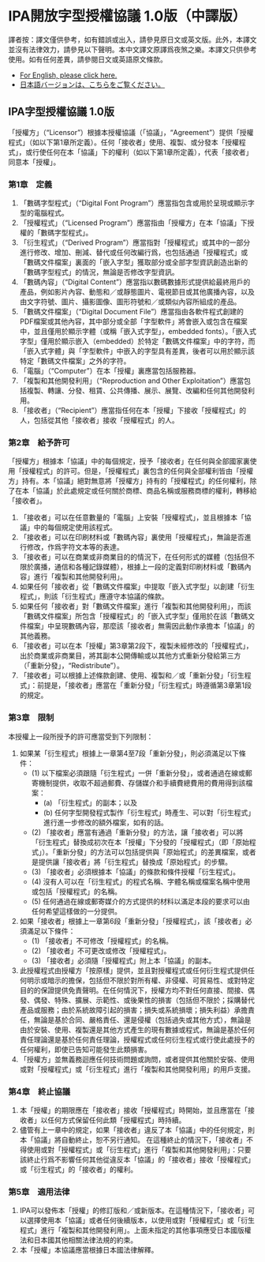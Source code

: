 # IPA開放字型授權協議 1.0版（中譯版）

譯者按：譯文僅供參考，如有錯誤或出入，請參見原日文或英文版。此外，本譯文並沒有法律效力，請參見以下聲明。本中文譯文原譯爲夜煞之樂。本譯文只供參考使用。如有任何差異，請參閱日文或英語原文條款。

* [For English, please click here.](/LICENSE.md/#ipa-font-license-agreement-v10)
* [日本語バージョンは、こちらをご覧ください。](/LICENSE.md)

## IPA字型授權協議 1.0版

「授權方」（“Licensor”）根據本授權協議（「協議」，“Agreement”）提供「授權程式」（如以下第1章所定義）。任何「接收者」使用、複製、或分發本「授權程式」，或行使任何在本「協議」下的權利（如以下第1章所定義），代表「接收者」同意本「授權」。

### 第1章　定義

1. 「數碼字型程式」（“Digital Font Program”）應當指包含或用於呈現或顯示字型的電腦程式。
2. 「授權程式」（“Licensed Program”）應當指由「授權方」在本「協議」下授權的「數碼字型程式」。
3. 「衍生程式」（“Derived Program”）應當指對「授權程式」或其中的一部分進行修改、增加、刪減、替代或任何改編行爲，也包括通過「授權程式」或「數碼文件檔案」裏面的「嵌入字型」獲取部分或全部字型資訊創造出新的「數碼字型程式」的情況，無論是否修改字型資訊。
4. 「數碼內容」（“Digital Content”）應當指以數碼數據形式提供給最終用戶的產品，例如影片內容、動態和／或靜態圖片、電視節目或其他廣播內容，以及由文字符號、圖片、攝影圖像、圖形符號和／或類似內容所組成的產品。
5. 「數碼文件檔案」（“Digital Document File”）應當指由各軟件程式創建的PDF檔案或其他內容，其中部分或全部「字型軟件」將會嵌入或包含在檔案中，並且僅用於顯示字體（或稱「嵌入式字型」，embedded fonts）。「嵌入式字型」僅用於顯示嵌入（embedded）於特定「數碼文件檔案」中的字符，而「嵌入式字體」與「字型軟件」中嵌入的字型具有差異，後者可以用於顯示該特定「數碼文件檔案」之外的字符。
6. 「電腦」（“Computer”）在本「授權」裏應當包括服務器。
7. 「複製和其他開發利用」（“Reproduction and Other Exploitation”）應當包括複製、轉讓、分發、租賃、公共傳播、展示、展覽、改編和任何其他開發利用。
8. 「接收者」（“Recipient”）應當指任何在本「授權」下接收「授權程式」的人，包括從其他「接收者」接收「授權程式」的人。

### 第2章　給予許可

「授權方」根據本「協議」中的每個規定，授予「接收者」在任何與全部國家裏使用「授權程式」的許可。但是，「授權程式」裏包含的任何與全部權利皆由「授權方」持有。本「協議」絕對無意將「授權方」持有的「授權程式」的任何權利，除了在本「協議」於此處規定或任何關於商標、商品名稱或服務商標的權利，轉移給「接收者」。

1. 「接收者」可以在任意數量的「電腦」上安裝「授權程式」，並且根據本「協議」中的每個規定使用該程式。
2. 「接收者」可以在印刷材料或「數碼內容」裏使用「授權程式」，無論是否進行修改，作爲字符文本等的表達。
3. 「接收者」可以在商業或非商業目的的情況下，在任何形式的媒體（包括但不限於廣播，通信和各種記錄媒體），根據上一段的定義對印刷材料或「數碼內容」進行「複製和其他開發利用」。
4. 如果任何「接收者」從「數碼文件檔案」中提取「嵌入式字型」以創建「衍生程式」，則該「衍生程式」應遵守本協議的條款。
5. 如果任何「接收者」對「數碼文件檔案」進行「複製和其他開發利用」，而該「數碼文件檔案」所包含「授權程式」的「嵌入式字型」僅用於在該「數碼文件檔案」中呈現數碼內容，那麼該「接收者」無需因此動作承擔本「協議」的其他義務。
6. 「接收者」可以在本「授權」第3章第2段下，複製未經修改的「授權程式」，出於商業或非商業目，將其副本公開傳輸或以其他方式重新分發給第三方（「重新分發」，“Redistribute”）。
7. 「接收者」可以根據上述條款創建、使用、複製和／或「重新分發」「衍生程式」：前提是，「接收者」應當在「重新分發」「衍生程式」時遵循第3章第1段的規定。

### 第3章　限制

本授權上一段所授予的許可應當受到下列限制：

1. 如果某「衍生程式」根據上一章第4至7段「重新分發」，則必須滿足以下條件：
   * (1) 以下檔案必須跟隨「衍生程式」一併「重新分發」，或者通過在線或郵寄機制提供，收取不超過郵費、存儲媒介和手續費總費用的費用得到該檔案：
     * (a) 「衍生程式」的副本；以及
     * (b) 任何字型開發程式製作「衍生程式」時產生、可以對「衍生程式」進行進一步修改的額外檔案，如有的話。
   * (2) 「接收者」應當有通過「重新分發」的方法，讓「接收者」可以將「衍生程式」替換成初次在本「授權」下分發的「授權程式」（即「原始程式」）。「重新分發」的方法可以包括提供與「原始程式」的差異檔案，或者是提供讓「接收者」將「衍生程式」替換成「原始程式」的步驟。
   * (3) 「接收者」必須根據本「協議」的條款和條件授權「衍生程式」。
   * (4) 沒有人可以在「衍生程式」的程式名稱、字體名稱或檔案名稱中使用或包括「授權程式」的名稱。
   * (5) 任何通過在線或郵寄媒介的方式提供的材料以滿足本段的要求可以由任何希望這樣做的一分提供。
2. 如果「接收者」根據上一章第6段「重新分發」「授權程式」，該「接收者」必須滿足以下條件：
   * (1) 「接收者」不可修改「授權程式」的名稱。
   * (2) 「接收者」不可更改或修改「授權程式」。
   * (3) 「接收者」必須隨「授權程式」附上本「協議」的副本。
3. 此授權程式由授權方「按原樣」提供，並且對授權程式或任何衍生程式提供任何明示或暗示的擔保，包括但不限於對所有權、非侵權、可貿易性、或對特定目的的保證提供免責聲明。在任何情況下，授權方均不對任何直接、間接、偶發、偶發、特殊、擴展、示範性、或後果性的損害（包括但不限於；採購替代產品或服務；由於系統故障引起的損害；損失或系統損壞；損失利益）承擔責任，無論是基於合同、嚴格責任、還是侵權（包括過失或其他方式），無論是由於安裝、使用、複製還是其他方式產生的現有數據或程式，無論是基於任何責任理論還是基於任何責任理論，授權程式或任何衍生程式或行使此處授予的任何權利，即使已告知可能發生此類損害。
4. 「授權方」並無義務迴應任何技術問題或詢問，或者提供其他關於安裝、使用或對「授權程式」或「衍生程式」進行「複製和其他開發利用」的用戶支援。

### 第4章　終止協議

1. 本「授權」的期限應在「接收者」接收「授權程式」時開始，並且應當在「接收者」以任何方式保留任何此類「授權程式」時持續。
2. 儘管有上一章中的規定，如果「接收者」違反了本「協議」中的任何規定，則本「協議」將自動終止，恕不另行通知。 在這種終止的情況下，「接收者」不得使用或對「授權程式」或「衍生程式」進行「複製和其他開發利用」：只要該終止行爲不影響任何其他從違反本「協議」的「接收者」接收「授權程式」或「衍生程式」的「接收者」的權利。

### 第5章　適用法律

1. IPA可以發佈本「授權」的修訂版和／或新版本。在這種情況下，「接收者」可以選擇使用本「協議」或者任何後續版本，以使用或對「授權程式」或「衍生程式」進行「複製和其他開發利用」。上面未指定的其他事項應受日本國版權法和日本國其他相關法律法規的約束。
2. 本「授權」本協議應當根據日本國法律解釋。
